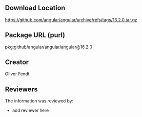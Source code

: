## Download Location

https://github.com/angular/angular/archive/refs/tags/16.2.0.tar.gz

## Package URL (purl)

pkg:github/angular/angular/angular@16.2.0

## Creator

Oliver Fendt

## Reviewers

The information was reviewed by:

* add reviewer here
